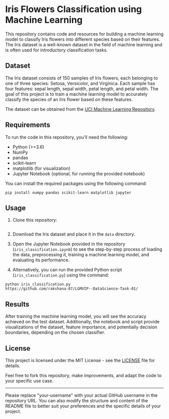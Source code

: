 # Iris Flowers Classification using Machine Learning

This repository contains code and resources for building a machine learning model to classify Iris flowers into different species based on their features. The Iris dataset is a well-known dataset in the field of machine learning and is often used for introductory classification tasks.

## Dataset

The Iris dataset consists of 150 samples of Iris flowers, each belonging to one of three species: Setosa, Versicolor, and Virginica. Each sample has four features: sepal length, sepal width, petal length, and petal width. The goal of this project is to train a machine learning model to accurately classify the species of an Iris flower based on these features.

The dataset can be obtained from the [UCI Machine Learning Repository](https://archive.ics.uci.edu/ml/datasets/iris).

## Requirements

To run the code in this repository, you'll need the following:

- Python (>=3.6)
- NumPy
- pandas
- scikit-learn
- matplotlib (for visualization)
- Jupyter Notebook (optional, for running the provided notebook)

You can install the required packages using the following command:

```
pip install numpy pandas scikit-learn matplotlib jupyter
```

## Usage

1. Clone this repository:

```

```

2. Download the Iris dataset and place it in the `data` directory.

3. Open the Jupyter Notebook provided in the repository (`iris_classification.ipynb`) to see the step-by-step process of loading the data, preprocessing it, training a machine learning model, and evaluating its performance.

4. Alternatively, you can run the provided Python script (`iris_classification.py`) using the command:

```
python iris_classification.py
https://github.com/rakshana-07/LGMVIP--DataScience-Task-01/
```

## Results

After training the machine learning model, you will see the accuracy achieved on the test dataset. Additionally, the notebook and script provide visualizations of the dataset, feature importance, and potentially decision boundaries, depending on the chosen classifier.

## License

This project is licensed under the MIT License - see the [LICENSE](LICENSE) file for details.

Feel free to fork this repository, make improvements, and adapt the code to your specific use case.

---

Please replace "your-username" with your actual GitHub username in the repository URL. You can also modify the structure and content of the README file to better suit your preferences and the specific details of your project.
